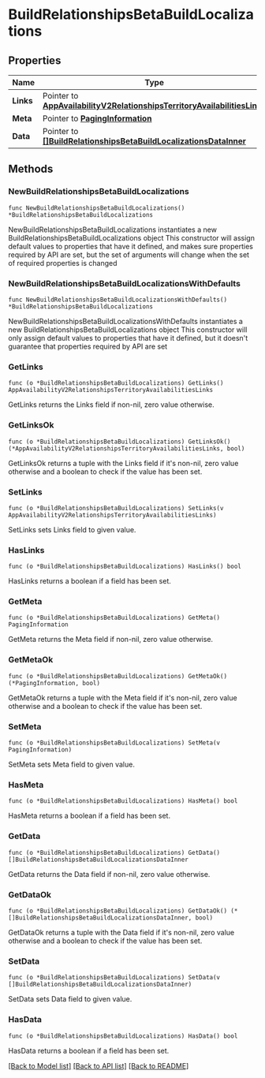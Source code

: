 # BuildRelationshipsBetaBuildLocalizations

## Properties

Name | Type | Description | Notes
------------ | ------------- | ------------- | -------------
**Links** | Pointer to [**AppAvailabilityV2RelationshipsTerritoryAvailabilitiesLinks**](AppAvailabilityV2RelationshipsTerritoryAvailabilitiesLinks.md) |  | [optional] 
**Meta** | Pointer to [**PagingInformation**](PagingInformation.md) |  | [optional] 
**Data** | Pointer to [**[]BuildRelationshipsBetaBuildLocalizationsDataInner**](BuildRelationshipsBetaBuildLocalizationsDataInner.md) |  | [optional] 

## Methods

### NewBuildRelationshipsBetaBuildLocalizations

`func NewBuildRelationshipsBetaBuildLocalizations() *BuildRelationshipsBetaBuildLocalizations`

NewBuildRelationshipsBetaBuildLocalizations instantiates a new BuildRelationshipsBetaBuildLocalizations object
This constructor will assign default values to properties that have it defined,
and makes sure properties required by API are set, but the set of arguments
will change when the set of required properties is changed

### NewBuildRelationshipsBetaBuildLocalizationsWithDefaults

`func NewBuildRelationshipsBetaBuildLocalizationsWithDefaults() *BuildRelationshipsBetaBuildLocalizations`

NewBuildRelationshipsBetaBuildLocalizationsWithDefaults instantiates a new BuildRelationshipsBetaBuildLocalizations object
This constructor will only assign default values to properties that have it defined,
but it doesn't guarantee that properties required by API are set

### GetLinks

`func (o *BuildRelationshipsBetaBuildLocalizations) GetLinks() AppAvailabilityV2RelationshipsTerritoryAvailabilitiesLinks`

GetLinks returns the Links field if non-nil, zero value otherwise.

### GetLinksOk

`func (o *BuildRelationshipsBetaBuildLocalizations) GetLinksOk() (*AppAvailabilityV2RelationshipsTerritoryAvailabilitiesLinks, bool)`

GetLinksOk returns a tuple with the Links field if it's non-nil, zero value otherwise
and a boolean to check if the value has been set.

### SetLinks

`func (o *BuildRelationshipsBetaBuildLocalizations) SetLinks(v AppAvailabilityV2RelationshipsTerritoryAvailabilitiesLinks)`

SetLinks sets Links field to given value.

### HasLinks

`func (o *BuildRelationshipsBetaBuildLocalizations) HasLinks() bool`

HasLinks returns a boolean if a field has been set.

### GetMeta

`func (o *BuildRelationshipsBetaBuildLocalizations) GetMeta() PagingInformation`

GetMeta returns the Meta field if non-nil, zero value otherwise.

### GetMetaOk

`func (o *BuildRelationshipsBetaBuildLocalizations) GetMetaOk() (*PagingInformation, bool)`

GetMetaOk returns a tuple with the Meta field if it's non-nil, zero value otherwise
and a boolean to check if the value has been set.

### SetMeta

`func (o *BuildRelationshipsBetaBuildLocalizations) SetMeta(v PagingInformation)`

SetMeta sets Meta field to given value.

### HasMeta

`func (o *BuildRelationshipsBetaBuildLocalizations) HasMeta() bool`

HasMeta returns a boolean if a field has been set.

### GetData

`func (o *BuildRelationshipsBetaBuildLocalizations) GetData() []BuildRelationshipsBetaBuildLocalizationsDataInner`

GetData returns the Data field if non-nil, zero value otherwise.

### GetDataOk

`func (o *BuildRelationshipsBetaBuildLocalizations) GetDataOk() (*[]BuildRelationshipsBetaBuildLocalizationsDataInner, bool)`

GetDataOk returns a tuple with the Data field if it's non-nil, zero value otherwise
and a boolean to check if the value has been set.

### SetData

`func (o *BuildRelationshipsBetaBuildLocalizations) SetData(v []BuildRelationshipsBetaBuildLocalizationsDataInner)`

SetData sets Data field to given value.

### HasData

`func (o *BuildRelationshipsBetaBuildLocalizations) HasData() bool`

HasData returns a boolean if a field has been set.


[[Back to Model list]](../README.md#documentation-for-models) [[Back to API list]](../README.md#documentation-for-api-endpoints) [[Back to README]](../README.md)


